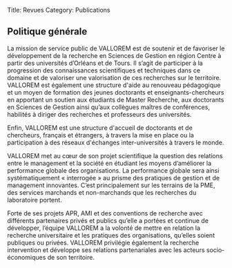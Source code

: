 Title: Revues
Category: Publications

Politique générale
------------------

La mission de service public de VALLOREM est de soutenir et de favoriser
le développement de la recherche en Sciences de Gestion en région Centre
à partir des universités d’Orléans et de Tours. Il s’agit de participer
à la progression des connaissances scientifiques et techniques dans ce
domaine et de valoriser une valorisation de ces recherches sur le
territoire. VALLOREM est également une structure d'aide au renouveau
pédagogique et un moyen de formation des jeunes doctorants et
enseignants-chercheurs en apportant un soutien aux étudiants de Master
Recherche, aux doctorants en Sciences de Gestion ainsi qu’aux collègues
maîtres de conférences, habilités à diriger des recherches et
professeurs des universités.

Enfin, VALLOREM est une structure d'accueil de doctorants et de
chercheurs, français et étrangers, à travers la mise en place ou la
participation à des réseaux d'échanges inter-universités à travers le
monde.

VALLOREM met au cœur de son projet scientifique la question des
relations entre le management et la société en étudiant les moyens
d’améliorer la performance globale des organisations. La performance
globale sera ainsi systématiquement « interrogée » au prisme des
pratiques de gestion et de management innovantes. C’est principalement
sur les terrains de la PME, des services marchands et non-marchands que
les recherches du laboratoire portent.

Forte de ses projets APR, AMI et des conventions de recherche avec
différents partenaires privés et publics qu’elle a portées et continue
de développer, l’équipe VALLOREM a la volonté de mettre en relation la
recherche universitaire et les pratiques des organisations, qu’elles
soient publiques ou privées. VALLOREM privilégie également la recherche
intervention et développe ses relations partenariales avec les acteurs
socio-économiques de son territoire.

